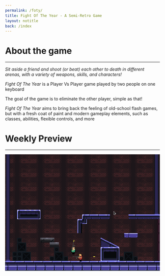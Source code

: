 ```yaml
---
permalink: /foty/
title: Fight Of The Year - A Semi-Retro Game
layout: notitle
back: /index
---
```


# About the game
---

*Sit aside a friend and shoot (or beat) each other to death in different arenas, with a variety of weapons, skills, and characters!*
  
*Fight Of The Year* is a Player Vs Player game played by two people on one keyboard

The goal of the game is to eliminate the other player, simple as that!

*Fight Of The Year* aims to bring back the feeling of old-school flash games, but with a fresh coat of paint and modern gameplay elements, such as classes, abilities, flexible controls, and more

# Weekly Preview
---
![Preview](media/foty_preview_2.gif)



